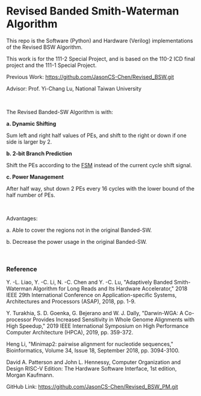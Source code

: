 # Revised Banded Smith-Waterman Algorithm

This repo is the Software (Python) and Hardware (Verilog) implementations of the Revised BSW Algorithm.

This work is for the 111-2 Special Project, and is based on the 110-2 ICD final project and the 111-1 Special Project.

Previous Work: <https://github.com/JasonCS-Chen/Revised_BSW.git>

Advisor: Prof. Yi-Chang Lu, National Taiwan University

<br>

The Revised Banded-SW Algorithm is with:

**a. Dynamic Shifting**

Sum left and right half values of PEs, and shift to the right or down if one side is larger by 2.

**b. 2-bit Branch Prediction**

Shift the PEs according to the <a href="https://github.com/JasonCS-Chen/Revised_BSW_PM/blob/main/branch_prediction.jpg">FSM</a> instead of the current cycle shift signal.

**c. Power Management**

After half way, shut down 2 PEs every 16 cycles with the lower bound of the half number of PEs.

<br>

Advantages:

a. Able to cover the regions not in the original Banded-SW.

b. Decrease the power usage in the original Banded-SW.

<br>

### Reference
Y. -L. Liao, Y. -C. Li, N. -C. Chen and Y. -C. Lu, "Adaptively Banded Smith-Waterman Algorithm for Long Reads and Its Hardware Accelerator,"
2018 IEEE 29th International Conference on Application-specific Systems, Architectures and Processors (ASAP), 2018, pp. 1-9.

Y. Turakhia, S. D. Goenka, G. Bejerano and W. J. Dally, "Darwin-WGA: A Co-processor Provides Increased Sensitivity in Whole Genome Alignments with High Speedup,"
2019 IEEE International Symposium on High Performance Computer Architecture (HPCA), 2019, pp. 359-372.

Heng Li, "Minimap2: pairwise alignment for nucleotide sequences," Bioinformatics, Volume 34, Issue 18, September 2018, pp. 3094-3100.

David A. Patterson and John L. Hennessy, Computer Organization and Design RISC-V Edition: The Hardware Software Interface, 1st edition, Morgan Kaufmann.

GitHub Link: <https://github.com/JasonCS-Chen/Revised_BSW_PM.git>
